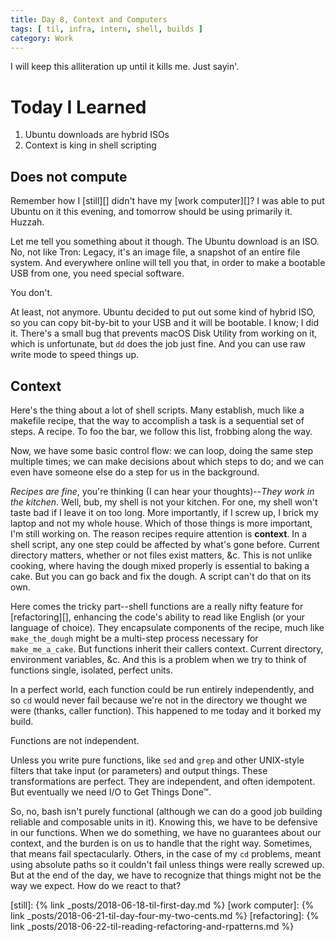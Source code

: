 ```yaml
---
title: Day 8, Context and Computers
tags: [ til, infra, intern, shell, builds ]
category: Work
---
```


I will keep this alliteration up until it kills me. Just sayin'.

# Today I Learned

1. Ubuntu downloads are hybrid ISOs
2. Context is king in shell scripting

## Does not compute

Remember how I [still][] didn't have my [work computer][]? I was able to put
Ubuntu on it this evening, and tomorrow should be using primarily it. Huzzah.

Let me tell you something about it though. The Ubuntu download is an ISO. No,
not like Tron: Legacy, it's an image file, a snapshot of an entire file system.
And everywhere online will tell you that, in order to make a bootable USB from
one, you need special software.

You don't.

At least, not anymore. Ubuntu decided to put out some kind of hybrid ISO, so you
can copy bit-by-bit to your USB and it will be bootable. I know; I did it.
There's a small bug that prevents macOS Disk Utility from working on it, which
is unfortunate, but `dd` does the job just fine. And you can use raw write mode
to speed things up.

## Context

Here's the thing about a lot of shell scripts. Many establish, much like a
makefile recipe, that the way to accomplish a task is a sequential set of steps.
A recipe. To foo the bar, we follow this list, frobbing along the way.

Now, we have some basic control flow: we can loop, doing the same step multiple
times; we can make decisions about which steps to do; and we can even have
someone else do a step for us in the background.

*Recipes are fine*, you're thinking (I can hear your thoughts)--*They work in
the kitchen*. Well, bub, my shell is not your kitchen. For one, my shell won't
taste bad if I leave it on too long. More importantly, if I screw up, I brick my
laptop and not my whole house. Which of those things is more important, I'm
still working on. The reason recipes require attention is __context__. In a
shell script, any one step could be affected by what's gone before. Current
directory matters, whether or not files exist matters, &c. This is not unlike
cooking, where having the dough mixed properly is essential to baking a cake.
But you can go back and fix the dough. A script can't do that on its own.

Here comes the tricky part--shell functions are a really nifty feature for
[refactoring][], enhancing the code's ability to read like English (or your
language of choice). They encapsulate components of the recipe, much like
`make_the_dough` might be a multi-step process necessary for `make_me_a_cake`.
But functions inherit their callers context. Current directory, environment
variables, &c. And this is a problem when we try to think of functions single,
isolated, perfect units.

In a perfect world, each function could be run entirely independently, and so
`cd` would never fail because we're not in the directory we thought we were
(thanks, caller function). This happened to me today and it borked my build.

Functions are not independent.

Unless you write pure functions, like `sed` and `grep` and other UNIX-style
filters that take input (or parameters) and output things. These transformations
are perfect. They are independent, and often idempotent. But eventually we need
I/O to Get Things Done™.

So, no, bash isn't purely functional (although we can do a good job building
reliable and composable units in it). Knowing this, we have to be defensive in
our functions. When we do something, we have no guarantees about our context,
and the burden is on us to handle that the right way. Sometimes, that means fail
spectacularly. Others, in the case of my `cd` problems, meant using absolute
paths so it couldn't fail unless things were really screwed up. But at the end
of the day, we have to recognize that things might not be the way we expect. How
do we react to that?

[still]: {% link _posts/2018-06-18-til-first-day.md %}
[work computer]: {% link _posts/2018-06-21-til-day-four-my-two-cents.md %}
[refactoring]: {% link _posts/2018-06-22-til-reading-refactoring-and-rpatterns.md %}
